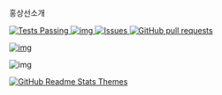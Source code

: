 홍상선소개

[![Tests Passing](https://github.com/anuraghazra/github-readme-stats/workflows/Test/badge.svg) ](https://github.com/anuraghazra/github-readme-stats/actions)[![img](https://camo.githubusercontent.com/fcf518832a072a287bf239168372ebecd4029b2b8fc0368480bebf798cc3d185/68747470733a2f2f636f6465636f762e696f2f67682f616e7572616768617a72612f6769746875622d726561646d652d73746174732f6272616e63682f6d61737465722f67726170682f62616467652e737667) ](https://codecov.io/gh/anuraghazra/github-readme-stats)
[![Issues](https://camo.githubusercontent.com/9a1ccc014b4e40f5f5e4d5a6da28a6324e6f6cf045e6daf466b01c24f6bb1bbf/68747470733a2f2f696d672e736869656c64732e696f2f6769746875622f6973737565732f616e7572616768617a72612f6769746875622d726561646d652d73746174733f636f6c6f723d303038386666) ](https://github.com/anuraghazra/github-readme-stats/issues)
[![GitHub pull requests](https://camo.githubusercontent.com/a0de966be6c8f4df036daa3c061a289757395f8cb33d9d5bae5b80f2ab5df6eb/68747470733a2f2f696d672e736869656c64732e696f2f6769746875622f6973737565732d70722f616e7572616768617a72612f6769746875622d726561646d652d73746174733f636f6c6f723d303038386666)](https://github.com/anuraghazra/github-readme-stats/pulls)

[![img](https://camo.githubusercontent.com/e37f67b8f84f55072ab111fc7669d5ce3a80f6cc2c3b383fc28957ad68a14122/68747470733a2f2f696d672e736869656c64732e696f2f62616467652f537570706f7274656425323062792d5653436f6465253230506f776572253230557365722532302545322538362539322d677261792e7376673f636f6c6f72413d36353542453126636f6c6f72423d344634344436267374796c653d666f722d7468652d6261646765)](https://a.paddle.com/v2/click/16413/119403?link=1227)

![img](https://camo.githubusercontent.com/50538dc7e13a096fcdedd3a0f3070f8639674bf5fa533467d86da295956f1b1a/68747470733a2f2f696d672e736869656c64732e696f2f62616467652f537570706f7274656425323062792d4e6f6465253230436c692e636f6d2532302545322538362539322d677261792e7376673f636f6c6f72413d36316332363526636f6c6f72423d344341463530267374796c653d666f722d7468652d6261646765)

[![GitHub Readme Stats Themes](https://camo.githubusercontent.com/8fd2570f103d1aae8a4d8970535274ae19c2ee62587d8868d618be37001263d0/68747470733a2f2f7265732e636c6f7564696e6172792e636f6d2f616e7572616768617a72612f696d6167652f75706c6f61642f76313539353137343533362f6772732d7468656d65735f6c34796e6a612e706e67)](https://camo.githubusercontent.com/8fd2570f103d1aae8a4d8970535274ae19c2ee62587d8868d618be37001263d0/68747470733a2f2f7265732e636c6f7564696e6172792e636f6d2f616e7572616768617a72612f696d6167652f75706c6f61642f76313539353137343533362f6772732d7468656d65735f6c34796e6a612e706e67)
